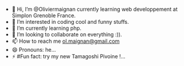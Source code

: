 - 👋 Hi, I’m @Oliviermaignan currently learning web developpement at Simplon Grenoble France.
- 👀 I’m interested in coding cool and funny stuffs.
- 🌱 I’m currently learning php.
- 💞️ I’m looking to collaborate on everything :)).
- 📫 How to reach me ol.maignan@gmail.com
- 😄 Pronouns: he...
- ⚡ #Fun fact: try my new Tamagoshi Pivoine !...

<!---
Oliviermaignan/Oliviermaignan is a ✨ special ✨ repository because its `README.md` (this file) appears on your GitHub profile.
You can click the Preview link to take a look at your changes.
--->
